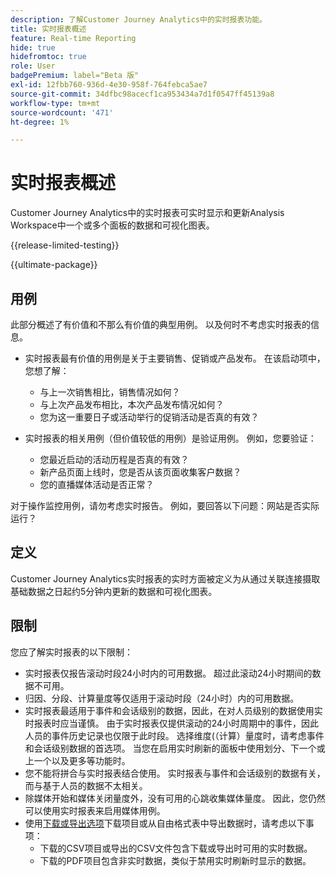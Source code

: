 ```yaml
---
description: 了解Customer Journey Analytics中的实时报表功能。
title: 实时报表概述
feature: Real-time Reporting
hide: true
hidefromtoc: true
role: User
badgePremium: label="Beta 版"
exl-id: 12fbb760-936d-4e30-958f-764febca5ae7
source-git-commit: 34dfbc98acecf1ca953434a7d1f0547ff45139a8
workflow-type: tm+mt
source-wordcount: '471'
ht-degree: 1%

---
```


# 实时报表概述

Customer Journey Analytics中的实时报表可实时显示和更新Analysis Workspace中一个或多个面板的数据和可视化图表。

{{release-limited-testing}}

{{ultimate-package}}

## 用例

此部分概述了有价值和不那么有价值的典型用例。 以及何时不考虑实时报表的信息。

* 实时报表最有价值的用例是关于主要销售、促销或产品发布。
在该启动项中，您想了解：

   * 与上一次销售相比，销售情况如何？
   * 与上次产品发布相比，本次产品发布情况如何？
   * 您为这一重要日子或活动举行的促销活动是否真的有效？

* 实时报表的相关用例（但价值较低的用例）是验证用例。
例如，您要验证：

   * 您最近启动的活动历程是否真的有效？
   * 新产品页面上线时，您是否从该页面收集客户数据？
   * 您的直播媒体活动是否正常？

对于操作监控用例，请勿考虑实时报告。 例如，要回答以下问题：网站是否实际运行？


## 定义

Customer Journey Analytics实时报表的实时方面被定义为从通过关联连接摄取基础数据之日起约5分钟内更新的数据和可视化图表。

## 限制

您应了解实时报表的以下限制：

* 实时报表仅报告滚动时段24小时内的可用数据。 超过此滚动24小时期间的数据不可用。
* 归因、分段、计算量度等仅适用于滚动时段（24小时）内的可用数据。
* 实时报表最适用于事件和会话级别的数据，因此，在对人员级别的数据使用实时报表时应当谨慎。 <!--Need to explain this a bit better -->由于实时报表仅提供滚动的24小时周期中的事件，因此人员的事件历史记录也仅限于此时段。 选择维度(（计算）量度时，请考虑事件和会话级别数据的首选项。 当您在启用实时刷新的面板中使用划分、下一个或上一个以及更多等功能时。
* 您不能将拼合与实时报表结合使用。 <!-- Do we need to explain this in more detail, why? -->实时报表与事件和会话级别的数据有关，而与基于人员的数据不太相关。
* 除媒体开始和媒体关闭量度外，没有可用的心跳收集媒体量度。 因此，您仍然可以使用实时报表来启用媒体用例。
* 使用[下载或导出选项](/help/analysis-workspace/export/download-send.md)下载项目或从自由格式表中导出数据时，请考虑以下事项：
   * 下载的CSV项目或导出的CSV文件包含下载或导出时可用的实时数据。
   * 下载的PDF项目包含非实时数据，类似于禁用实时刷新时显示的数据。
